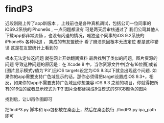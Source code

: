 # findP3

近段刚刚上传了app新版本 ，上线前也是各种真机调试，包括公司一位同事的iOS9.2系统的iPhone6s , 一点问题都没有 可是两天后审核通过了 我们公司其他人下载app都非常流畅 ，也没有闪退的情况，唯独这个同事的iOS 9.2系统的iPhone6s 各种闪退 ， 集成的有友盟统计 看了崩溃原因根本无法定位 都是这种错误 这是在友盟统计上看到的

根本无法定位这问题
就在网上开始翻阅资料 最后找到了类似的问题，图片资源的问题
导致这种问题的原因是：在 Xcode 8 中，当你资源文件中[含有16位图]或者[图片显示模式γ值为'P3']且iOS targets设定为iOS 9.3以下就会出现这个问题. 如果你的app需要支持广色域显示的话，那你必须得把target设置成iOS 9.3+，相反，如果你的app不需要支持广色域且你想兼容 iOS 9.3 之前的项目，你就得把所有的16位的或者显示模式为'P3'图片全都替换成8位模式的SRGB颜色的图片

找到后，让UI再作图即可
 
把findP3.py 脚本和 ipa包都放在桌面上，然后在桌面执行 ./findP3.py ipa_path 即可